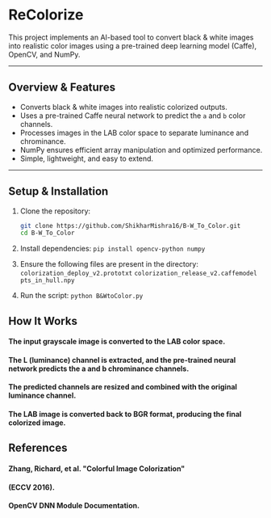# ReColorize

This project implements an AI-based tool to convert black & white images into realistic color images using a pre-trained deep learning model (Caffe), OpenCV, and NumPy.

---

## Overview & Features

- Converts black & white images into realistic colorized outputs.  
- Uses a pre-trained Caffe neural network to predict the `a` and `b` color channels.  
- Processes images in the LAB color space to separate luminance and chrominance.  
- NumPy ensures efficient array manipulation and optimized performance.  
- Simple, lightweight, and easy to extend.  

---

## Setup & Installation

1. Clone the repository:
   ```bash
   git clone https://github.com/ShikharMishra16/B-W_To_Color.git
   cd B-W_To_Color
   
2. Install dependencies:
   ```pip install opencv-python numpy```
   
3. Ensure the following files are present in the directory:
   ```colorization_deploy_v2.prototxt```
   ```colorization_release_v2.caffemodel```
   ```pts_in_hull.npy```

4. Run the script:
   ```python B&WtoColor.py```

## How It Works
#### The input grayscale image is converted to the LAB color space.
#### The L (luminance) channel is extracted, and the pre-trained neural network predicts the a and b chrominance channels.
#### The predicted channels are resized and combined with the original luminance channel.
#### The LAB image is converted back to BGR format, producing the final colorized image.

## References
#### Zhang, Richard, et al. "Colorful Image Colorization"
 #### (ECCV 2016).
#### OpenCV DNN Module Documentation.
